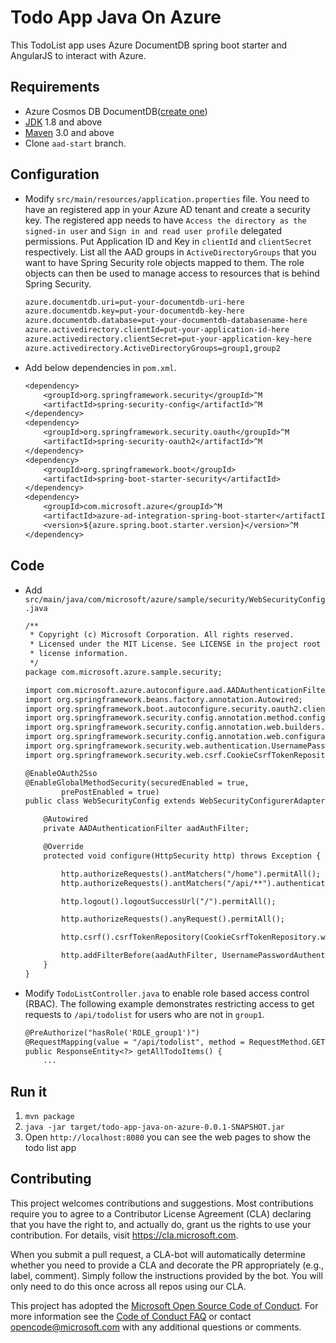 # Todo App Java On Azure

This TodoList app uses Azure DocumentDB spring boot starter and AngularJS to interact with Azure.

## Requirements

* Azure Cosmos DB DocumentDB([create one](https://docs.microsoft.com/en-us/azure/cosmos-db/create-documentdb-java))
* [JDK](http://www.oracle.com/technetwork/java/javase/downloads/jdk8-downloads-2133151.html) 1.8 and above
* [Maven](https://maven.apache.org/) 3.0 and above
* Clone `aad-start` branch.

## Configuration

* Modify `src/main/resources/application.properties` file. You need to have an registered app in your Azure AD tenant and create a security key. The registered app needs to have `Access the directory as the signed-in user` and `Sign in and read user profile` delegated permissions. Put Application ID and Key in `clientId` and `clientSecret` respectively. List all the AAD groups in `ActiveDirectoryGroups` that you want to have Spring Security role objects mapped to them. The role objects can then be used to manage access to resources that is behind Spring Security.

    ``` txt
    azure.documentdb.uri=put-your-documentdb-uri-here
    azure.documentdb.key=put-your-documentdb-key-here
    azure.documentdb.database=put-your-documentdb-databasename-here
    azure.activedirectory.clientId=put-your-application-id-here
    azure.activedirectory.clientSecret=put-your-application-key-here
    azure.activedirectory.ActiveDirectoryGroups=group1,group2
    ```
* Add below dependencies in `pom.xml`.

    ``` txt
    <dependency>
        <groupId>org.springframework.security</groupId>^M
        <artifactId>spring-security-config</artifactId>^M
    </dependency>
    <dependency>
        <groupId>org.springframework.security.oauth</groupId>^M
        <artifactId>spring-security-oauth2</artifactId>^M
    </dependency>
    <dependency>
        <groupId>org.springframework.boot</groupId>
        <artifactId>spring-boot-starter-security</artifactId>
    </dependency>
    <dependency>
        <groupId>com.microsoft.azure</groupId>^M
        <artifactId>azure-ad-integration-spring-boot-starter</artifactId>^M
        <version>${azure.spring.boot.starter.version}</version>^M
    </dependency>
    ```

## Code

* Add `src/main/java/com/microsoft/azure/sample/security/WebSecurityConfig.java`
    ``` txt
    /**
     * Copyright (c) Microsoft Corporation. All rights reserved.
     * Licensed under the MIT License. See LICENSE in the project root for
     * license information.
     */
    package com.microsoft.azure.sample.security;

    import com.microsoft.azure.autoconfigure.aad.AADAuthenticationFilter;
    import org.springframework.beans.factory.annotation.Autowired;
    import org.springframework.boot.autoconfigure.security.oauth2.client.EnableOAuth2Sso;
    import org.springframework.security.config.annotation.method.configuration.EnableGlobalMethodSecurity;
    import org.springframework.security.config.annotation.web.builders.HttpSecurity;
    import org.springframework.security.config.annotation.web.configuration.WebSecurityConfigurerAdapter;
    import org.springframework.security.web.authentication.UsernamePasswordAuthenticationFilter;
    import org.springframework.security.web.csrf.CookieCsrfTokenRepository;

    @EnableOAuth2Sso
    @EnableGlobalMethodSecurity(securedEnabled = true,
            prePostEnabled = true)
    public class WebSecurityConfig extends WebSecurityConfigurerAdapter {

        @Autowired
        private AADAuthenticationFilter aadAuthFilter;

        @Override
        protected void configure(HttpSecurity http) throws Exception {

            http.authorizeRequests().antMatchers("/home").permitAll();
            http.authorizeRequests().antMatchers("/api/**").authenticated();

            http.logout().logoutSuccessUrl("/").permitAll();

            http.authorizeRequests().anyRequest().permitAll();

            http.csrf().csrfTokenRepository(CookieCsrfTokenRepository.withHttpOnlyFalse());

            http.addFilterBefore(aadAuthFilter, UsernamePasswordAuthenticationFilter.class);
        }
    }
    ```

* Modify `TodoListController.java` to enable role based access control (RBAC). The following example demonstrates restricting access to get requests to `/api/todolist` for users who are not in `group1`.

    ``` txt
    @PreAuthorize("hasRole('ROLE_group1')")
    @RequestMapping(value = "/api/todolist", method = RequestMethod.GET, produces = {MediaType.APPLICATION_JSON_VALUE})
    public ResponseEntity<?> getAllTodoItems() {
        ...
    ```

## Run it

1. `mvn package`
1. `java -jar target/todo-app-java-on-azure-0.0.1-SNAPSHOT.jar`
1. Open `http://localhost:8080` you can see the web pages to show the todo list app

## Contributing

This project welcomes contributions and suggestions.  Most contributions require you to agree to a
Contributor License Agreement (CLA) declaring that you have the right to, and actually do, grant us
the rights to use your contribution. For details, visit https://cla.microsoft.com.

When you submit a pull request, a CLA-bot will automatically determine whether you need to provide
a CLA and decorate the PR appropriately (e.g., label, comment). Simply follow the instructions
provided by the bot. You will only need to do this once across all repos using our CLA.

This project has adopted the [Microsoft Open Source Code of Conduct](https://opensource.microsoft.com/codeofconduct/).
For more information see the [Code of Conduct FAQ](https://opensource.microsoft.com/codeofconduct/faq/) or
contact [opencode@microsoft.com](mailto:opencode@microsoft.com) with any additional questions or comments.
